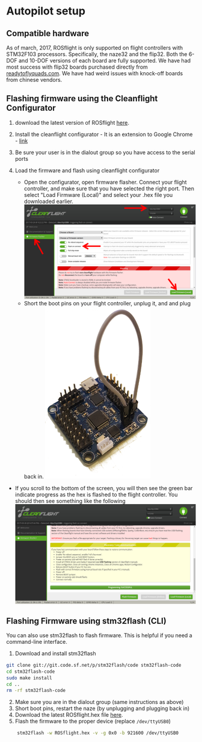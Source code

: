 # Autopilot setup

## Compatible hardware

As of march, 2017, ROSflight is only supported on flight controllers with STM32F103 processors.  Specifically, the naze32 and the flip32.  Both the 6-DOF and 10-DOF versions of each board are fully supported.  We have had most success with flip32 boards purchased directly from [readytoflyquads.com](www.readytoflyquads.com).  We have had weird issues with knock-off boards from chinese vendors.

## Flashing firmware using the Cleanflight Configurator

1. download the latest version of ROSflight [here](https://github.com/byu-magicc/ROSflight/releases).
2. Install the cleanflight configurator - It is an extension to Google Chrome - [link](https://chrome.google.com/webstore/detail/cleanflight-configurator/enacoimjcgeinfnnnpajinjgmkahmfgb?hl=en)
3. Be sure your user is in the dialout group so you have access to the serial ports
4. Load the firmware and flash using cleanflight configurator

    * Open the configurator, open firmware flasher.  Connect your flight controller, and make sure that you have selected the right port.  Then select "Load Firmware (Local)" and  select your .hex file you downloaded earlier.
![cleanflight_gui_1](images/cleanflight_configurator-1.png)
    * Short the boot pins on your flight controller, unplug it, and and plug back in.
![boot_pins](images/boot_pins.png)
* If you scroll to the bottom of the screen, you will then see the green bar indicate progress as the hex is flashed to the flight controller.  You should then see something like the following 
![success](images/sucessful_flash.png)


## Flashing Firmware using stm32flash (CLI)

You can also use stm32flash to flash firmware.  This is helpful if you need a command-line interface.

1. Download and install stm32flash
``` bash
git clone git://git.code.sf.net/p/stm32flash/code stm32flash-code
cd stm32flash-code
sudo make install
cd ..
rm -rf stm32flash-code
```
2. Make sure you are in the dialout group (same instructions as above)
3. Short boot pins, restart the naze (by unplugging and plugging back in)
4. Download the latest ROSflight.hex file [here](https://github.com/byu-magicc/ROSflight/releases).
5. Flash the firmware to the proper device (replace `/dev/ttyUSB0`)
``` bash
    stm32flash -w ROSflight.hex -v -g 0x0 -b 921600 /dev/ttyUSB0
```




    
